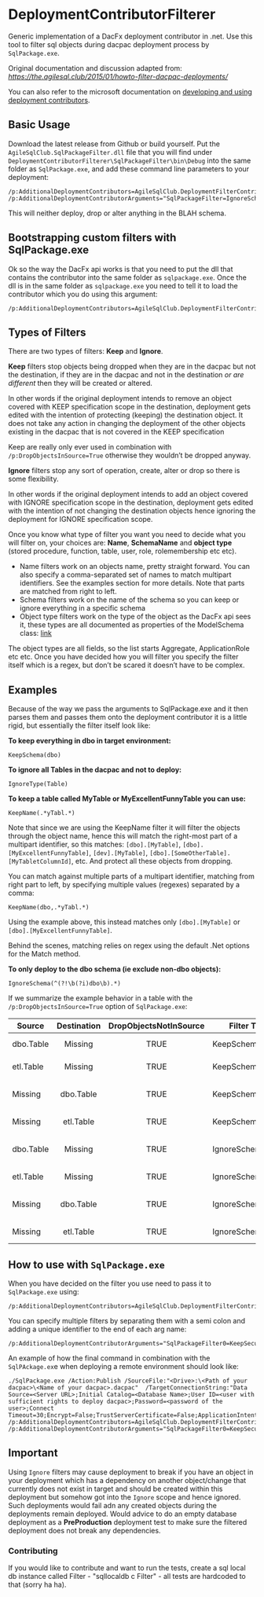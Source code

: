 # DeploymentContributorFilterer
Generic implementation of a DacFx deployment contributor in .net. Use this tool to filter sql objects during dacpac deployment process by `SqlPackage.exe`.

Original documentation and discussion adapted from:
*https://the.agilesql.club/2015/01/howto-filter-dacpac-deployments/*

You can also refer to the microsoft documentation on [developing  and using deployment contributors](https://docs.microsoft.com/sql/ssdt/use-deployment-contributors-to-customize-database-build-and-deployment?view=sql-server-ver15).

## Basic Usage
Download the latest release from Github or build yourself. Put the `AgileSqlClub.SqlPackageFilter.dll` file that you will find under `DeploymentContributorFilterer\SqlPackageFilter\bin\Debug` into the same folder as `SqlPackage.exe`, and add these command line parameters to your deployment:

```
/p:AdditionalDeploymentContributors=AgileSqlClub.DeploymentFilterContributor /p:AdditionalDeploymentContributorArguments="SqlPackageFilter=IgnoreSchema(BLAH)"
```

This will neither deploy, drop or alter anything in the BLAH schema.

## Bootstrapping custom filters with SqlPackage.exe
Ok so the way the DacFx api works is that you need to put the dll that contains the contributor into the same folder as `sqlpackage.exe`. Once the dll is in the same folder as `sqlpackage.exe` you need to tell it to load the contributor which you do using this argument:

```
/p:AdditionalDeploymentContributors=AgileSqlClub.DeploymentFilterContributor
```

## Types of Filters
There are two types of filters: **Keep** and **Ignore**.

**Keep** filters stop objects being dropped when they are in the dacpac but not the destination, if they are in the dacpac and not in the destination *or are different* then they will be created or altered. 

In  other words  if the original deployment intends to remove an object covered with KEEP specification scope in the destination, deployment gets edited with the intention of protecting (keeping) the destination object. It does not take any action in changing the deployment of the other objects existing in the dacpac that is not covered in the KEEP specification 

Keep are really only ever used in combination with `/p:DropObjectsInSource=True` otherwise they wouldn’t be dropped anyway.

**Ignore** filters stop any sort of operation, create, alter or drop so there is some flexibility. 

In other words if the original deployment intends to add an object covered with IGNORE specification scope  in the destination, deployment gets edited with the intention of not changing  the destination objects hence ignoring the deployment for IGNORE specification  scope.

Once you know what type of filter you want you need to decide what you will filter on, your choices are: **Name**, **SchemaName** and **object type** (stored procedure, function, table, user, role, rolemembership etc etc).

* Name filters work on an objects name, pretty straight forward. You can also specify a comma-separated set of names to match multipart identifiers. See the examples section for more details. Note that parts are matched from right to left.
* Schema filters work on the name of the schema so you can keep or ignore everything in a specific schema
* Object type filters work on the type of the object as the DacFx api sees it, these types are all documented as properties of the ModelSchema class: [link](http://msdn.microsoft.com/library/microsoft.sqlserver.dac.model.modelschema.aspx)

The object types are all fields, so the list starts Aggregate, ApplicationRole etc etc. Once you have decided how you will filter you specify the filter itself which is a regex, but don’t be scared it doesn’t have to be complex.

## Examples
Because of the way we pass the arguments to SqlPackage.exe and it then parses them and passes them onto the deployment contributor it is a little rigid, but essentially the filter itself look like:

**To keep everything in dbo in target environment:**
```
KeepSchema(dbo)
```

**To ignore all Tables in the dacpac and not to deploy:**
```
IgnoreType(Table)
```

**To keep a table called MyTable or MyExcellentFunnyTable you can use:**
```
KeepName(.*yTabl.*)
```

Note that since we are using the KeepName filter it will filter the objects through the object name, hence this will match the right-most part of a multipart identifier, so this matches: `[dbo].[MyTable]`, `[dbo].[MyExcellentFunnyTable]`,
`[dev].[MyTable]`, `[dbo].[SomeOtherTable].[MyTabletColumnId]`, etc. And protect all these objects from dropping.

You can match against multiple parts of a multipart identifier, matching from right part to left, by specifying multiple
values (regexes) separated by a comma:
```
KeepName(dbo,.*yTabl.*)
```

Using the example above, this instead matches only `[dbo].[MyTable]` or `[dbo].[MyExcellentFunnyTable]`.

Behind the scenes, matching relies on regex using the default .Net options for the Match method.

**To only deploy to the dbo schema (ie exclude non-dbo objects):**
```
IgnoreSchema(^(?!\b(?i)dbo\b).*)
```

If we summarize the example behavior in a table with the `/p:DropObjectsInSource=True` option of `SqlPackage.exe`:

| Source        | Destination   | DropObjectsNotInSource | Filter Type     | Generates  | Result |
| ------------- |:-------------:| :---------------------:| --------------- | ---------- | ------------ |
| dbo.Table     | Missing       | TRUE                   | KeepSchema(dbo) | Create     | Leave in deployment |
| etl.Table     | Missing       | TRUE                   | KeepSchema(dbo) | Create     | Leave in deployment |
| Missing       | dbo.Table     | TRUE                   | KeepSchema(dbo) | Drop       | Remove from deploy |
| Missing       | etl.Table     | TRUE                   | KeepSchema(dbo) | Drop       | Leave in deployment |
| dbo.Table     | Missing       | TRUE                   | IgnoreSchema(dbo) | Create   | Remove from deploy  |
| etl.Table     | Missing       | TRUE                   | IgnoreSchema(dbo) | Create   | Leave in deployment |
| Missing       | dbo.Table     | TRUE                   | IgnoreSchema(dbo) | Drop     | Remove from deploy |
| Missing       | etl.Table     | TRUE                   | IgnoreSchema(dbo) | Drop     | Leave in deployment |

## How to use with `SqlPackage.exe`
When you have decided on the filter you use need to pass it to `SqlPackage.exe` using:
```
/p:AdditionalDeploymentContributors=AgileSqlClub.DeploymentFilterContributor/p:AdditionalDeploymentContributorArguments="SqlPackageFilter=KeepSecurity"
```

You can specify multiple filters by separating them with a semi colon  and adding a unique identifier  to the end of each arg name:

```
/p:AdditionalDeploymentContributorArguments="SqlPackageFilter0=KeepSecurity;SqlPackageFilter1=IgnoreSchema(dev)"
```

An example of how the final command in combination with the `SqlPAckage.ex`e when deploying a remote environment should look like:

```
./SqlPackage.exe /Action:Publish /SourceFile:"<Drive>:\<Path of your dacpac>\<Name of your dacpac>.dacpac"  /TargetConnectionString:"Data Source=<Server URL>;Initial Catalog=<Database Name>;User ID=<user with sufficient rights to deploy dacpac>;Password=<password of the user>;Connect Timeout=30;Encrypt=False;TrustServerCertificate=False;ApplicationIntent=ReadWrite;MultiSubnetFailover=False" /p:AdditionalDeploymentContributors=AgileSqlClub.DeploymentFilterContributor /p:AdditionalDeploymentContributorArguments="SqlPackageFilter0=KeepSecurity;SqlPackageFilter1=IgnoreSchema(PII)
```

## Important

Using `Ignore` filters may cause deployment to break if you have an object in your deployment which has a dependency on another object/change that currently does not exist in target and should be created within this deployment but somehow got into the `Ignore` scope and hence ignored. Such deployments would fail adn any created objects during the deployments remain deployed. Would advice to do an empty database deployment as a **PreProduction** deployment test to make sure the filtered deployment does not break any dependencies.

### Contributing

If you would like to contribute and want to run the tests, create a sql local db instance called Filter - "sqllocaldb c Filter" - all tests are hardcoded to that (sorry ha ha).